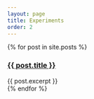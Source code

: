```yaml
---
layout: page
title: Experiments
order: 2
---
```


{% for post in site.posts %}
<article class="post">
  <h3><a href="{{ site.baseurl }}{{ post.url }}">{{ post.title }}</a></h3>
  <div class="entry">
    {{ post.excerpt }}
  </div>
</article>
{% endfor %}
